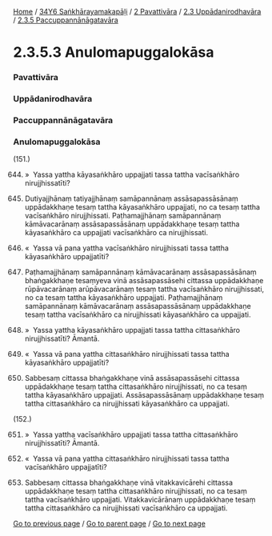 
[Home](/) / [34Y6 Saṅkhārayamakapāḷi](/tipitaka/34Y6.md) / [2 Pavattivāra](/tipitaka/34Y6/2.md) / [2.3 Uppādanirodhavāra](/tipitaka/34Y6/2/2.3.md) / [2.3.5 Paccuppannānāgatavāra](/tipitaka/34Y6/2/2.3/2.3.5.md)

# 2.3.5.3 Anulomapuggalokāsa

### Pavattivāra

### Uppādanirodhavāra

### Paccuppannānāgatavāra

### Anulomapuggalokāsa

(151.)

644. »  Yassa yattha kāyasaṅkhāro uppajjati tassa tattha vacīsaṅkhāro nirujjhissatīti?

645. Dutiyajjhānaṃ tatiyajjhānaṃ samāpannānaṃ assāsapassāsānaṃ uppādakkhaṇe tesaṃ tattha kāyasaṅkhāro uppajjati, no ca tesaṃ tattha vacīsaṅkhāro nirujjhissati. Paṭhamajjhānaṃ samāpannānaṃ kāmāvacarānaṃ assāsapassāsānaṃ uppādakkhaṇe tesaṃ tattha kāyasaṅkhāro ca uppajjati vacīsaṅkhāro ca nirujjhissati.

646. «  Yassa vā pana yattha vacīsaṅkhāro nirujjhissati tassa tattha kāyasaṅkhāro uppajjatīti?

647. Paṭhamajjhānaṃ samāpannānaṃ kāmāvacarānaṃ assāsapassāsānaṃ bhaṅgakkhaṇe tesaṃyeva vinā assāsapassāsehi cittassa uppādakkhaṇe rūpāvacarānaṃ arūpāvacarānaṃ tesaṃ tattha vacīsaṅkhāro nirujjhissati, no ca tesaṃ tattha kāyasaṅkhāro uppajjati. Paṭhamajjhānaṃ samāpannānaṃ kāmāvacarānaṃ assāsapassāsānaṃ uppādakkhaṇe tesaṃ tattha vacīsaṅkhāro ca nirujjhissati kāyasaṅkhāro ca uppajjati.

648. »  Yassa yattha kāyasaṅkhāro uppajjati tassa tattha cittasaṅkhāro nirujjhissatīti? Āmantā.

649. «  Yassa vā pana yattha cittasaṅkhāro nirujjhissati tassa tattha kāyasaṅkhāro uppajjatīti?

650. Sabbesaṃ cittassa bhaṅgakkhaṇe vinā assāsapassāsehi cittassa uppādakkhaṇe tesaṃ tattha cittasaṅkhāro nirujjhissati, no ca tesaṃ tattha kāyasaṅkhāro uppajjati. Assāsapassāsānaṃ uppādakkhaṇe tesaṃ tattha cittasaṅkhāro ca nirujjhissati kāyasaṅkhāro ca uppajjati.

(152.)

651. »  Yassa yattha vacīsaṅkhāro uppajjati tassa tattha cittasaṅkhāro nirujjhissatīti? Āmantā.

652. «  Yassa vā pana yattha cittasaṅkhāro nirujjhissati tassa tattha vacīsaṅkhāro uppajjatīti?

653. Sabbesaṃ cittassa bhaṅgakkhaṇe vinā vitakkavicārehi cittassa uppādakkhaṇe tesaṃ tattha cittasaṅkhāro nirujjhissati, no ca tesaṃ tattha vacīsaṅkhāro uppajjati. Vitakkavicārānaṃ uppādakkhaṇe tesaṃ tattha cittasaṅkhāro ca nirujjhissati vacīsaṅkhāro ca uppajjati.

[Go to previous page](/tipitaka/34Y6/2/2.3/2.3.5/2.3.5.2.md) / [Go to parent page](/tipitaka/34Y6/2/2.3/2.3.5.md) / [Go to next page](/tipitaka/34Y6/2/2.3/2.3.5/2.3.5.4.md)


